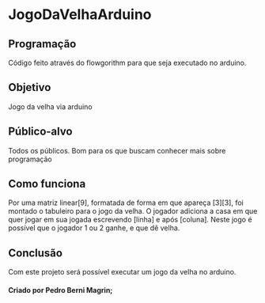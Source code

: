 # JogoDaVelhaArduino
## Programação
  Código feito através do flowgorithm para que seja executado no arduino.
## Objetivo
  Jogo da velha via arduino
## Público-alvo
  Todos os públicos. Bom para os que buscam conhecer mais sobre programação
## Como funciona
  Por uma matriz linear[9], formatada de forma em que apareça [3][3], foi montado o tabuleiro para o jogo da velha.
  O jogador adiciona a casa em que quer jogar em sua jogada escrevendo [linha] e após [coluna].
  Neste jogo é possível que o jogador 1 ou 2 ganhe, e que dê velha.
## Conclusão
  Com este projeto será possível executar um jogo da velha no arduino.
  #### Criado por Pedro Berni Magrin;
